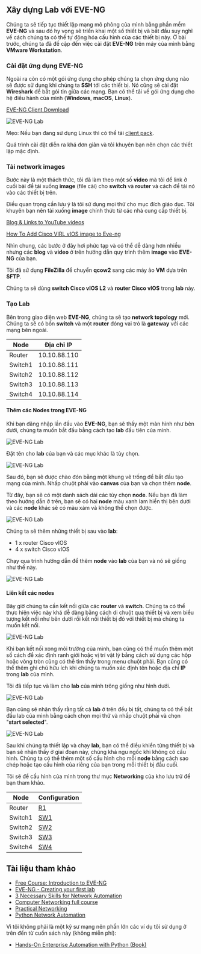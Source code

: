 ## Xây dựng Lab với EVE-NG

Chúng ta sẽ tiếp tục thiết lập mạng mô phỏng của mình bằng phần mềm **EVE-NG** và sau đó hy vọng sẽ triển khai một số thiết bị và bắt đầu suy nghĩ về cách chúng ta có thể tự động hóa cấu hình của các thiết bị này. Ở bài trước, chúng ta đã đề cập đến việc cài đặt **EVE-NG** trên máy của mình bằng **VMware Workstation**.

### Cài đặt ứng dụng EVE-NG

Ngoài ra còn có một gói ứng dụng cho phép chúng ta chọn ứng dụng nào sẽ được sử dụng khi chúng ta **SSH** tới các thiết bị. Nó cũng sẽ cài đặt **Wireshark** để bắt gói tin giữa các mạng. Bạn có thể tải về gói ứng dụng cho hệ điều hành của mình (**Windows**, **macOS**, **Linux**).

[EVE-NG Client Download](https://www.eve-ng.net/index.php/download/)

![EVE-NG Lab](/Image/EVE-NG01.png)

Mẹo: Nếu bạn đang sử dụng Linux thì có thể tải [client pack](https://github.com/SmartFinn/eve-ng-integration).

Quá trình cài đặt diễn ra khá đơn giản và tôi khuyên bạn nên chọn các thiết lập mặc định.

### Tải network images

Bước này là một thách thức, tôi đã làm theo một số **video** mà tôi để link ở cuối bài để tải xuống **image** (file cài) cho **switch** và **router** và cách để tải nó vào các thiết bị trên.

Điều quan trọng cần lưu ý là tôi sử dụng mọi thứ cho mục đích giáo dục. Tôi khuyên bạn nên tải xuống **image** chính thức từ các nhà cung cấp thiết bị.

[Blog & Links to YouTube videos](https://loopedback.com/2019/11/15/setting-up-eve-ng-for-ccna-ccnp-ccie-level-studies-includes-multiple-vendor-node-support-an-absolutely-amazing-study-tool-to-check-out-asap/)

[How To Add Cisco VIRL vIOS image to Eve-ng](https://networkhunt.com/how-to-add-cisco-virl-vios-image-to-eve-ng/)

Nhìn chung, các bước ở đây hơi phức tạp và có thể dễ dàng hơn nhiều nhưng các **blog** và **video** ở trên hướng dẫn quy trình thêm **image** vào **EVE-NG** của bạn.

Tôi đã sử dụng **FileZilla** để chuyển **qcow2** sang các máy ảo **VM** dựa trên **SFTP**.

Chúng ta sẽ dùng **switch Cisco vIOS L2** và **router Cisco vIOS** trong **lab** này.

### Tạo Lab

Bên trong giao diện web **EVE-NG**, chúng ta sẽ tạo **network topology** mới. Chúng ta sẽ có bốn **switch** và một **router** đóng vai trò là **gateway** với các mạng bên ngoài.

| Node    | Địa chỉ IP   |
| ------- | ------------ |
| Router  | 10.10.88.110 |
| Switch1 | 10.10.88.111 |
| Switch2 | 10.10.88.112 |
| Switch3 | 10.10.88.113 |
| Switch4 | 10.10.88.114 |

#### Thêm các Nodes trong EVE-NG

Khi bạn đăng nhập lần đầu vào **EVE-NG**, bạn sẽ thấy một màn hình như bên dưới, chúng ta muốn bắt đầu bằng cách tạo **lab** đầu tiên của mình.

![EVE-NG Lab](/Image/EVE-NG02.png)

Đặt tên cho **lab** của bạn và các mục khác là tùy chọn.

![EVE-NG Lab](/Image/EVE-NG03.png)

Sau đó, bạn sẽ được chào đón bằng một khung vẽ trống để bắt đầu tạo mạng của mình. Nhấp chuột phải vào **canvas** của bạn và chọn thêm **node**.

Từ đây, bạn sẽ có một danh sách dài các tùy chọn **node**. Nếu bạn đã làm theo hướng dẫn ở trên, bạn sẽ có hai **node** màu xanh lam hiển thị bên dưới và các **node** khác sẽ có màu xám và không thể chọn được.

![EVE-NG Lab](/Image/EVE-NG04.png)

Chúng ta sẽ thêm những thiết bị sau vào **lab**:

- 1 x router Cisco vIOS
- 4 x switch Cisco vIOS

Chạy qua trình hướng dẫn để thêm **node** vào **lab** của bạn và nó sẽ giống như thế này.

![EVE-NG Lab](/Image/EVE-NG05.png)

#### Liên kết các nodes

Bây giờ chúng ta cần kết nối giữa các **router** và **switch**. Chúng ta có thể thực hiện việc này khá dễ dàng bằng cách di chuột qua thiết bị và xem biểu tượng kết nối như bên dưới rồi kết nối thiết bị đó với thiết bị mà chúng ta muốn kết nối.

![EVE-NG Lab](/Image/EVE-NG06.png)

Khi bạn kết nối xong môi trường của mình, bạn cũng có thể muốn thêm một số cách để xác định ranh giới hoặc vị trí vật lý bằng cách sử dụng các hộp hoặc vòng tròn cũng có thể tìm thấy trong menu chuột phải. Bạn cũng có thể thêm ghi chú hữu ích khi chúng ta muốn xác định tên hoặc địa chỉ **IP** trong **lab** của mình.

Tôi đã tiếp tục và làm cho **lab** của mình trông giống như hình dưới.

![EVE-NG Lab](/Image/EVE-NG07.png)

Bạn cũng sẽ nhận thấy rằng tất cả **lab** ở trên đều bị tắt, chúng ta có thể bắt đầu lab của mình bằng cách chọn mọi thứ và nhấp chuột phải và chọn "**start selected**".

![EVE-NG Lab](/Image/EVE-NG08.png)

Sau khi chúng ta thiết lập và chạy **lab**, bạn có thể điều khiển từng thiết bị và bạn sẽ nhận thấy ở giai đoạn này, chúng khá ngu ngốc khi không có cấu hình. Chúng ta có thể thêm một số cấu hình cho mỗi **node** bằng cách sao chép hoặc tạo cấu hình của riêng của bạn trong mỗi thiết bị đầu cuối.

Tôi sẽ để cấu hình của mình trong thư mục **Networking** của kho lưu trữ để bạn tham khảo.

| Node    | Configuration                    |
| ------- | -------------------------------- |
| Router  | [R1](/Scripts/Networking/R1)   |
| Switch1 | [SW1](/Scripts/Networking/SW1) |
| Switch2 | [SW2](/Scripts/Networking/SW2) |
| Switch3 | [SW3](/Scripts/Networking/SW3) |
| Switch4 | [SW4](/Scripts/Networking/SW4) |

## Tài liệu tham khảo

- [Free Course: Introduction to EVE-NG](https://www.youtube.com/watch?v=g6B0f_E0NMg)
- [EVE-NG - Creating your first lab](https://www.youtube.com/watch?v=9dPWARirtK8)
- [3 Necessary Skills for Network Automation](https://www.youtube.com/watch?v=KhiJ7Fu9kKA&list=WL&index=122&t=89s)
- [Computer Networking full course](https://www.youtube.com/watch?v=IPvYjXCsTg8)
- [Practical Networking](http://www.practicalnetworking.net/)
- [Python Network Automation](https://www.youtube.com/watch?v=xKPzLplPECU&list=WL&index=126)

Vì tôi không phải là một kỹ sư mạng nên phần lớn các ví dụ tôi sử dụng ở trên đến từ cuốn sách này (không miễn phí):

- [Hands-On Enterprise Automation with Python (Book)](https://www.packtpub.com/product/hands-on-enterprise-automation-with-python/9781788998512)
